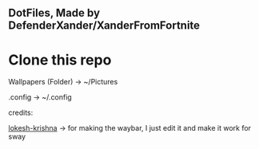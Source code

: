 ## DotFiles, Made by **DefenderXander**/**XanderFromFortnite**

# Clone this repo
Wallpapers (Folder) -> ~/Pictures

.config -> ~/.config

credits:

[lokesh-krishna](https://github.com/lokesh-krishna) -> for making the waybar, I just edit it and make it work for sway